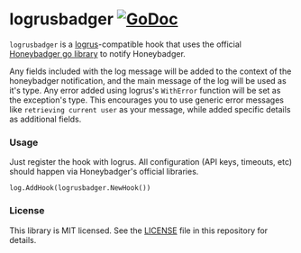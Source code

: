 # logrusbadger [![GoDoc](https://godoc.org/github.com/G5/logrusbadger?status.svg)](https://godoc.org/github.com/G5/logrusbadger)

`logrusbadger` is a [logrus](https://github.com/Sirupsen/logrus)-compatible hook that uses the official [Honeybadger go library](https://github.com/honeybadger-io/honeybadger-go) to notify Honeybadger.

Any fields included with the log message will be added to the context of the honeybadger notification, and the main message of the log will be used as it's type. Any error added using logrus's `WithError` function will be set as the exception's type. This encourages you to use generic error messages like `retrieving current user` as your message, while added specific details as additional fields.

### Usage

Just register the hook with logrus. All configuration (API keys, timeouts, etc) should happen via Honeybadger's official libraries.

```golang
log.AddHook(logrusbadger.NewHook())
```

### License

This library is MIT licensed. See the [LICENSE](https://raw.github.com/G5/logrusbadger/master/LICENSE) file in this repository for details.
